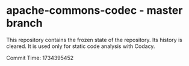 # apache-commons-codec - master branch

This repository contains the frozen state of the repository.
Its history is cleared. It is used only for static code
analysis with Codacy.

Commit Time: 1734395452